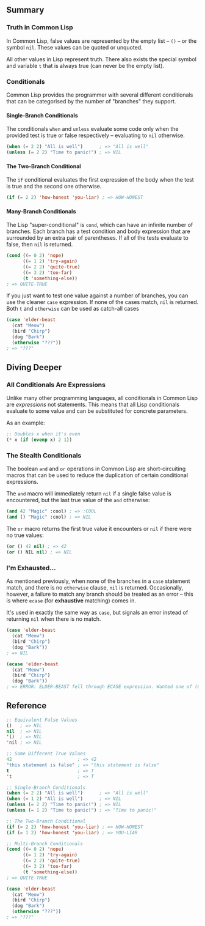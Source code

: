 ## Summary

### Truth in Common Lisp

In Common Lisp, false values are represented by the empty list – `()` – or the
symbol `nil`. These values can be quoted or unquoted.

All other values in Lisp represent truth. There also exists the special symbol
and variable `t` that is always true (can never be the empty list).

### Conditionals

Common Lisp provides the programmer with several different conditionals that can
be categorised by the number of "branches" they support.

#### Single-Branch Conditionals

The conditionals `when` and `unless` evaluate some code only when the provided
test is true or false respectively – evaluating to `nil` otherwise.

```lisp
(when (= 2 2) "All is well")      ; => "All is well"
(unless (= 2 2) "Time to panic!") ; => NIL
```

#### The Two-Branch Conditional

The `if` conditional evaluates the first expression of the body when the test is
true and the second one otherwise.

```lisp
(if (= 2 2) 'how-honest 'you-liar) ; => HOW-HONEST
```

#### Many-Branch Conditionals

The Lisp "super-conditional" is `cond`, which can have an infinite number of
branches. Each branch has a test condition and body expression that are
surrounded by an extra pair of parentheses. If all of the tests evaluate to
false, then `nil` is returned.

```lisp
(cond ((= 0 2) 'nope)
      ((= 1 2) 'try-again)
      ((= 2 2) 'quite-true)
      ((= 3 2) 'too-far)
      (t 'something-else))
; => QUITE-TRUE
```

If you just want to test one value against a number of branches, you can use the
cleaner `case` expression. If none of the cases match, `nil` is returned. Both
`t` and `otherwise` can be used as catch-all cases

```lisp
(case 'elder-beast
  (cat "Meow")
  (bird "Chirp")
  (dog "Bark")
  (otherwise "???"))
; => "???"
```

## Diving Deeper

### All Conditionals Are Expressions

Unlike many other programming languages, all conditionals in Common Lisp are
_expressions_ not statements. This means that all Lisp conditionals evaluate to
some value and can be substituted for concrete parameters.

As an example:

```lisp
;; Doubles x when it's even
(* x (if (evenp x) 2 1))
```

### The Stealth Conditionals

The boolean `and` and `or` operations in Common Lisp are short-circuiting macros
that can be used to reduce the duplication of certain conditional
expressions.

The `and` macro will immediately return `nil` if a single false value is
encountered, but the last true value of the `and` otherwise:

```lisp
(and 42 "Magic" :cool) ; => :COOL
(and () "Magic" :cool) ; => NIL
```

The `or` macro returns the first true value it encounters or `nil` if there were
no true values:

```lisp
(or () 42 nil) ; => 42
(or () NIL nil) ; => NIL
```

### I'm Exhausted...

As mentioned previously, when none of the branches in a `case` statement match,
and there is no `otherwise` clause, `nil` is returned. Occasionally, however, a
failure to match any branch should be treated as an error – this is where
`ecase` (for **exhaustive** matching) comes in.

It's used in exactly the same way as `case`, but signals an error instead of
returning `nil` when there is no match.

```lisp
(case 'elder-beast
  (cat "Meow")
  (bird "Chirp")
  (dog "Bark"))
; => NIL

(ecase 'elder-beast
  (cat "Meow")
  (bird "Chirp")
  (dog "Bark"))
; => ERROR: ELDER-BEAST fell through ECASE expression. Wanted one of (CAT BIRD DOG).
```

## Reference

```lisp
;; Equivalent False Values
()   ; => NIL
nil  ; => NIL
'()  ; => NIL
'nil ; => NIL

;; Some Different True Values
42                        ; => 42
"this statement is false" ; => "this statement is false"
t                         ; => T
't                        ; => T

;; Single-Branch Conditionals
(when (= 2 2) "All is well")      ; => "All is well"
(when (= 1 2) "All is well")      ; => NIL
(unless (= 2 2) "Time to panic!") ; => NIL
(unless (= 1 2) "Time to panic!") ; => "Time to panic!"

;; The Two-Branch Conditional
(if (= 2 2) 'how-honest 'you-liar) ; => HOW-HONEST
(if (= 1 2) 'how-honest 'you-liar) ; => YOU-LIAR

;; Multi-Branch Conditionals
(cond ((= 0 2) 'nope)
      ((= 1 2) 'try-again)
      ((= 2 2) 'quite-true)
      ((= 3 2) 'too-far)
      (t 'something-else))
; => QUITE-TRUE

(case 'elder-beast
  (cat "Meow")
  (bird "Chirp")
  (dog "Bark")
  (otherwise "???"))
; => "???"
```
